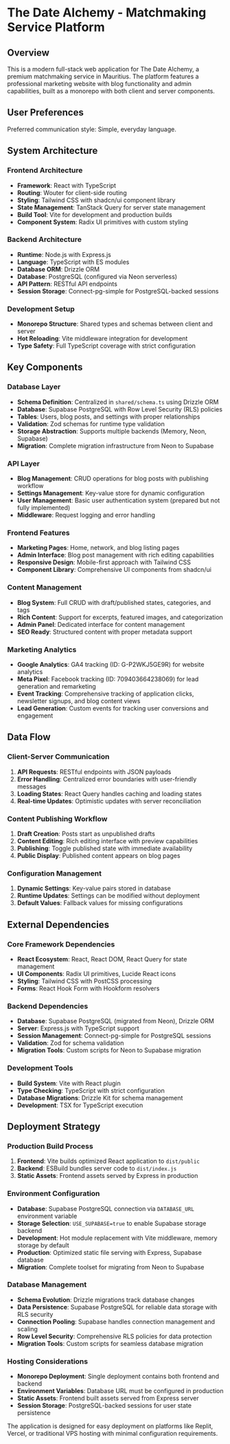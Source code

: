 # The Date Alchemy - Matchmaking Service Platform

## Overview

This is a modern full-stack web application for The Date Alchemy, a premium matchmaking service in Mauritius. The platform features a professional marketing website with blog functionality and admin capabilities, built as a monorepo with both client and server components.

## User Preferences

Preferred communication style: Simple, everyday language.

## System Architecture

### Frontend Architecture
- **Framework**: React with TypeScript
- **Routing**: Wouter for client-side routing
- **Styling**: Tailwind CSS with shadcn/ui component library
- **State Management**: TanStack Query for server state management
- **Build Tool**: Vite for development and production builds
- **Component System**: Radix UI primitives with custom styling

### Backend Architecture
- **Runtime**: Node.js with Express.js
- **Language**: TypeScript with ES modules
- **Database ORM**: Drizzle ORM
- **Database**: PostgreSQL (configured via Neon serverless)
- **API Pattern**: RESTful API endpoints
- **Session Storage**: Connect-pg-simple for PostgreSQL-backed sessions

### Development Setup
- **Monorepo Structure**: Shared types and schemas between client and server
- **Hot Reloading**: Vite middleware integration for development
- **Type Safety**: Full TypeScript coverage with strict configuration

## Key Components

### Database Layer
- **Schema Definition**: Centralized in `shared/schema.ts` using Drizzle ORM
- **Database**: Supabase PostgreSQL with Row Level Security (RLS) policies
- **Tables**: Users, blog posts, and settings with proper relationships
- **Validation**: Zod schemas for runtime type validation
- **Storage Abstraction**: Supports multiple backends (Memory, Neon, Supabase)
- **Migration**: Complete migration infrastructure from Neon to Supabase

### API Layer
- **Blog Management**: CRUD operations for blog posts with publishing workflow
- **Settings Management**: Key-value store for dynamic configuration
- **User Management**: Basic user authentication system (prepared but not fully implemented)
- **Middleware**: Request logging and error handling

### Frontend Features
- **Marketing Pages**: Home, network, and blog listing pages
- **Admin Interface**: Blog post management with rich editing capabilities
- **Responsive Design**: Mobile-first approach with Tailwind CSS
- **Component Library**: Comprehensive UI components from shadcn/ui

### Content Management
- **Blog System**: Full CRUD with draft/published states, categories, and tags
- **Rich Content**: Support for excerpts, featured images, and categorization
- **Admin Panel**: Dedicated interface for content management
- **SEO Ready**: Structured content with proper metadata support

### Marketing Analytics
- **Google Analytics**: GA4 tracking (ID: G-P2WKJ5GE9R) for website analytics
- **Meta Pixel**: Facebook tracking (ID: 709403664238069) for lead generation and remarketing
- **Event Tracking**: Comprehensive tracking of application clicks, newsletter signups, and blog content views
- **Lead Generation**: Custom events for tracking user conversions and engagement

## Data Flow

### Client-Server Communication
1. **API Requests**: RESTful endpoints with JSON payloads
2. **Error Handling**: Centralized error boundaries with user-friendly messages
3. **Loading States**: React Query handles caching and loading states
4. **Real-time Updates**: Optimistic updates with server reconciliation

### Content Publishing Workflow
1. **Draft Creation**: Posts start as unpublished drafts
2. **Content Editing**: Rich editing interface with preview capabilities
3. **Publishing**: Toggle published state with immediate availability
4. **Public Display**: Published content appears on blog pages

### Configuration Management
1. **Dynamic Settings**: Key-value pairs stored in database
2. **Runtime Updates**: Settings can be modified without deployment
3. **Default Values**: Fallback values for missing configurations

## External Dependencies

### Core Framework Dependencies
- **React Ecosystem**: React, React DOM, React Query for state management
- **UI Components**: Radix UI primitives, Lucide React icons
- **Styling**: Tailwind CSS with PostCSS processing
- **Forms**: React Hook Form with Hookform resolvers

### Backend Dependencies
- **Database**: Supabase PostgreSQL (migrated from Neon), Drizzle ORM
- **Server**: Express.js with TypeScript support
- **Session Management**: Connect-pg-simple for PostgreSQL sessions
- **Validation**: Zod for schema validation
- **Migration Tools**: Custom scripts for Neon to Supabase migration

### Development Tools
- **Build System**: Vite with React plugin
- **Type Checking**: TypeScript with strict configuration
- **Database Migrations**: Drizzle Kit for schema management
- **Development**: TSX for TypeScript execution

## Deployment Strategy

### Production Build Process
1. **Frontend**: Vite builds optimized React application to `dist/public`
2. **Backend**: ESBuild bundles server code to `dist/index.js`
3. **Static Assets**: Frontend assets served by Express in production

### Environment Configuration
- **Database**: Supabase PostgreSQL connection via `DATABASE_URL` environment variable
- **Storage Selection**: `USE_SUPABASE=true` to enable Supabase storage backend
- **Development**: Hot module replacement with Vite middleware, memory storage by default
- **Production**: Optimized static file serving with Express, Supabase database
- **Migration**: Complete toolset for migrating from Neon to Supabase

### Database Management
- **Schema Evolution**: Drizzle migrations track database changes
- **Data Persistence**: Supabase PostgreSQL for reliable data storage with RLS security
- **Connection Pooling**: Supabase handles connection management and scaling
- **Row Level Security**: Comprehensive RLS policies for data protection
- **Migration Tools**: Custom scripts for seamless database migration

### Hosting Considerations
- **Monorepo Deployment**: Single deployment contains both frontend and backend
- **Environment Variables**: Database URL must be configured in production
- **Static Assets**: Frontend built assets served from Express server
- **Session Storage**: PostgreSQL-backed sessions for user state persistence

The application is designed for easy deployment on platforms like Replit, Vercel, or traditional VPS hosting with minimal configuration requirements.